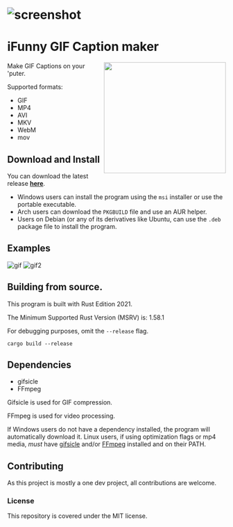 # ![screenshot](https://media.discordapp.net/attachments/690220522600267780/929755673011580938/unknown.png)

# iFunny GIF Caption maker

<img align="right" width="281" height="255" src="https://i.imgur.com/Gb3Aptm.gif">

Make GIF Captions on your 'puter. 

Supported formats: 
- GIF
- MP4 
- AVI
- MKV 
- WebM
- mov

## Download and Install

You can download the latest release **[here](https://github.com/bltzxsd/unlustig/releases/latest)**.

- Windows users can install the program using the `msi` installer or use the portable executable.
- Arch users can download the `PKGBUILD` file and use an AUR helper. 
- Users on Debian (or any of its derivatives like Ubuntu, can use the `.deb` package file to install the program.  

## Examples
![gif](https://media.discordapp.net/attachments/834076909557645335/929746951757496351/2VUqz.gif)
![gif2](https://media.discordapp.net/attachments/834076909557645335/929748427724701706/ezgif-2-5dbac32931.gif)

## Building from source.
This program is built with Rust Edition 2021. 

The Minimum Supported Rust Version (MSRV) is: 1.58.1

For debugging purposes, omit the `--release` flag.
```
cargo build --release 
```

## Dependencies

* gifsicle
* FFmpeg 

Gifsicle is used for GIF compression. 

FFmpeg is used for video processing.

If Windows users do not have a dependency installed, the program will automatically download it.
Linux users, if using optimization flags or mp4 media, *must* have [gifsicle](https://www.lcdf.org/gifsicle/) and/or [FFmpeg](https://www.ffmpeg.org/) installed and on their PATH.

## Contributing
As this project is mostly a one dev project, all contributions are welcome.

### License 
This repository is covered under the MIT license.
